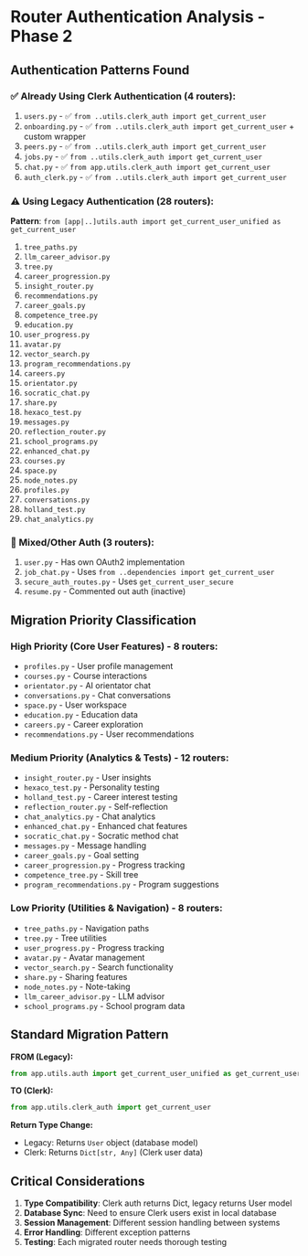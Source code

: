# Router Authentication Analysis - Phase 2

## Authentication Patterns Found

### ✅ Already Using Clerk Authentication (4 routers):
1. `users.py` - ✅ `from ..utils.clerk_auth import get_current_user`
2. `onboarding.py` - ✅ `from ..utils.clerk_auth import get_current_user` + custom wrapper
3. `peers.py` - ✅ `from ..utils.clerk_auth import get_current_user`  
4. `jobs.py` - ✅ `from ..utils.clerk_auth import get_current_user`
5. `chat.py` - ✅ `from app.utils.clerk_auth import get_current_user`
6. `auth_clerk.py` - ✅ `from ..utils.clerk_auth import get_current_user`

### ⚠️ Using Legacy Authentication (28 routers):
**Pattern**: `from [app|..]utils.auth import get_current_user_unified as get_current_user`

1. `tree_paths.py`
2. `llm_career_advisor.py` 
3. `tree.py`
4. `career_progression.py`
5. `insight_router.py`
6. `recommendations.py`
7. `career_goals.py`
8. `competence_tree.py`
9. `education.py`
10. `user_progress.py`
11. `avatar.py`
12. `vector_search.py`
13. `program_recommendations.py`
14. `careers.py`
15. `orientator.py`
16. `socratic_chat.py`
17. `share.py`
18. `hexaco_test.py`
19. `messages.py`
20. `reflection_router.py`
21. `school_programs.py`
22. `enhanced_chat.py`
23. `courses.py`
24. `space.py`
25. `node_notes.py`
26. `profiles.py`
27. `conversations.py`
28. `holland_test.py`
29. `chat_analytics.py`

### 🔄 Mixed/Other Auth (3 routers):
1. `user.py` - Has own OAuth2 implementation
2. `job_chat.py` - Uses `from ..dependencies import get_current_user`
3. `secure_auth_routes.py` - Uses `get_current_user_secure`
4. `resume.py` - Commented out auth (inactive)

## Migration Priority Classification

### High Priority (Core User Features) - 8 routers:
- `profiles.py` - User profile management
- `courses.py` - Course interactions  
- `orientator.py` - AI orientator chat
- `conversations.py` - Chat conversations
- `space.py` - User workspace
- `education.py` - Education data
- `careers.py` - Career exploration
- `recommendations.py` - User recommendations

### Medium Priority (Analytics & Tests) - 12 routers:
- `insight_router.py` - User insights
- `hexaco_test.py` - Personality testing
- `holland_test.py` - Career interest testing  
- `reflection_router.py` - Self-reflection
- `chat_analytics.py` - Chat analytics
- `enhanced_chat.py` - Enhanced chat features
- `socratic_chat.py` - Socratic method chat
- `messages.py` - Message handling
- `career_goals.py` - Goal setting
- `career_progression.py` - Progress tracking
- `competence_tree.py` - Skill tree
- `program_recommendations.py` - Program suggestions

### Low Priority (Utilities & Navigation) - 8 routers:
- `tree_paths.py` - Navigation paths
- `tree.py` - Tree utilities  
- `user_progress.py` - Progress tracking
- `avatar.py` - Avatar management
- `vector_search.py` - Search functionality
- `share.py` - Sharing features
- `node_notes.py` - Note-taking
- `llm_career_advisor.py` - LLM advisor
- `school_programs.py` - School program data

## Standard Migration Pattern

**FROM (Legacy):**
```python
from app.utils.auth import get_current_user_unified as get_current_user
```

**TO (Clerk):**  
```python
from app.utils.clerk_auth import get_current_user
```

**Return Type Change:**
- Legacy: Returns `User` object (database model)
- Clerk: Returns `Dict[str, Any]` (Clerk user data)

## Critical Considerations

1. **Type Compatibility**: Clerk auth returns Dict, legacy returns User model
2. **Database Sync**: Need to ensure Clerk users exist in local database
3. **Session Management**: Different session handling between systems
4. **Error Handling**: Different exception patterns
5. **Testing**: Each migrated router needs thorough testing